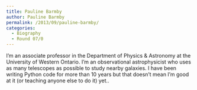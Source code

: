 ```yaml
---
title: Pauline Barmby
author: Pauline Barmby
permalink: /2013/09/pauline-barmby/
categories:
  - Biography
  - Round 07/0
---
```

I&#8217;m an associate professor in the Department of Physics & Astronomy at the University of Western Ontario. I&#8217;m an observational astrophysicist who uses as many telescopes as possible to study nearby galaxies. I have been writing Python code for more than 10 years but that doesn&#8217;t mean I&#8217;m good at it (or teaching anyone else to do it) yet..
